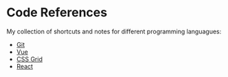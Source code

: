 # Code References

My collection of shortcuts and notes for different programming languagues:
  - [Git](Git)
  - [Vue](#)
  - [CSS Grid](#)
  - [React](#)
